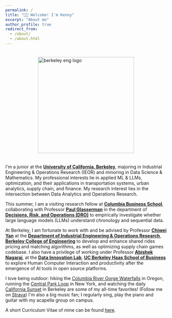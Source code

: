 ```yaml
---
permalink: /
title: "👋🏻 Welcome! I'm Kenny"
excerpt: "About me"
author_profile: true
redirect_from: 
  - /about/
  - /about.html
---
```

<div style="display: flex; justify-content: center; align-items: center;">
  <img src="https://scet.berkeley.edu/wp-content/uploads/2ColorPrimary_BE_Formal_Stacked_PRINT_CMYK.png" alt="berkeley eng logo" width="300" style="margin: 20px;"/> 
</div>

I'm a junior at the [**University of California, Berkeley**](https://www.berkeley.edu/), majoring in Industrial Engineering & Operations Research (IEOR) and minoring in Data Science & Mathematics. My professional interests lie in applied ML & LLMs, optimization, and their applications in transportation systems, urban analytics, supply chain, and finance. My research interest lies in the intersection between Data Analytics and Operations Research. 

This summer, I am a visiting research fellow at [**Columbia Business School**](https://business.columbia.edu/), collaborating with Professor [**Paul Glasserman**](https://business.columbia.edu/faculty/people/paul-glasserman) in the department of [**Decisions, Risk, and Operations (DRO)**](https://business.columbia.edu/faculty/divisions/dro)  to empirically investigate whether large language models (LLMs) understand chronology and sequential data. 

At Berkeley, I am fortunate to work with and be advised by Professor [**Chiwei Yan**](https://yanchiwei.github.io/) at the [**Department of Industrial Engineering & Operations Research**](https://ieor.berkeley.edu/), [**Berkeley College of Engineering**](https://engineering.berkeley.edu/) to develop and enhance shared rides pricing and matching algorithms, as well as optimizing supply chain games codebase. I also have a privilege of working under Professor [**Abishek Nagaraj**](https://haas.berkeley.edu/faculty/nagaraj-abhishek/), at the [**Data Innovation Lab**](https://thedatainnovationlab.com/), [**UC Berkeley Haas School of Business**](https://haas.berkeley.edu/) to explore Human Computer Interaction and productivity after the emergence of AI tools in open source platforms.

I love being outdoor: hiking the [Columbia River Gorge Waterfalls](https://drive.google.com/file/d/1FHQTwDUoByfMALZF_voISsyeZZgYFGMX/view?usp=sharing) in Oregon, running the [Central Park Loop](https://drive.google.com/file/d/1wwBYRMOQZMrw8VbnTr5QRI58awod7uAX/view?usp=sharing) in New York, and watching the daily [California Sunset](https://drive.google.com/file/d/1c3r-572HvjX8nyTydSRLMGhnvlq8lkCb/view?usp=sharing) in Berkeley are some of my all-time favorites! (Follow me on [Strava](https://www.strava.com/athletes/174517136)) I'm also a big music fan; I regularly sing, play the piano and guitar with my acapella group on campus.

A short Curriculum Vitae of mine can be found [here](https://drive.google.com/file/d/1ICu2v3LNpDwLzWrhqkP0YRNXIiFa3RjM/view?usp=sharing).

